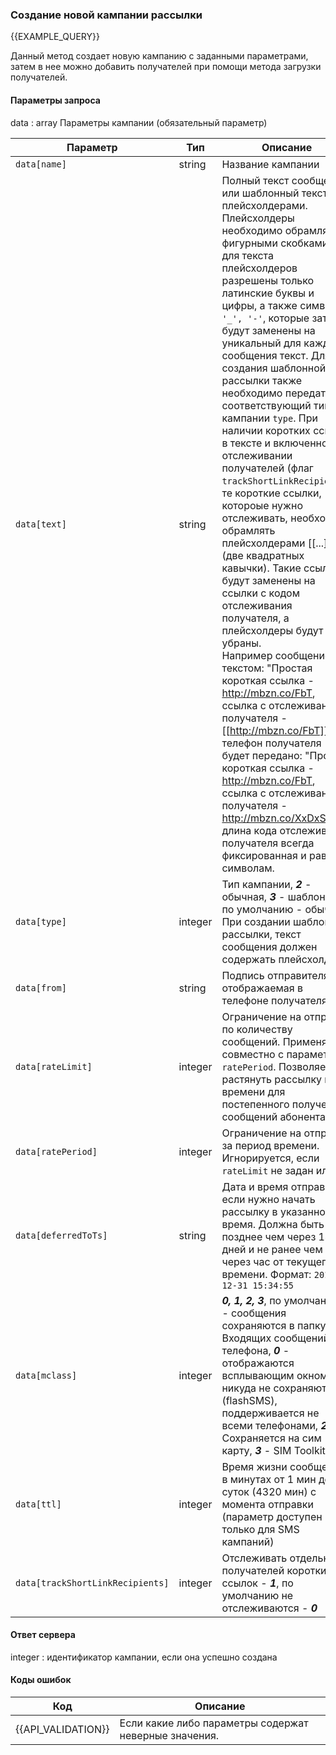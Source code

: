 ### Создание новой кампании рассылки
{{EXAMPLE_QUERY}}

Данный метод создает новую кампанию с заданными параметрами, затем в нее можно добавить получателей при помощи метода загрузки получателей.

#### Параметры запроса

data : array Параметры кампании (обязательный параметр)

 Параметр                       | Тип     | Описание
--------------------------------|---------|-----------
`data[name]`                    | string  | Название кампании
`data[text]`                    | string  | Полный текст сообщения, или шаблонный текст с плейсхолдерами.<br>Плейсхолдеры необходимо обрамлять фигурными скобками {}, для текста плейсхолдеров разрешены только латинские буквы и цифры, а также символы `'_', '-'`, которые затем будут заменены на уникальный для каждого сообщения текст. Для создания шаблонной рассылки также необходимо передать соответствующий тип кампании `type`. При наличии коротких ссылок в тексте и включенном отслеживании получателей (флаг `trackShortLinkRecipients`), те короткие ссылки, котороые нужно отслеживать, необходимо обрамлять плейсхолдерами [[...]] (две квадратных кавычки). Такие ссылки будут заменены на ссылки с кодом отслеживания получателя, а плейсхолдеры будут убраны.<br>Например сообщение с текстом: "Простая короткая ссылка - http://mbzn.co/FbT, ссылка с отслеживанием получателя - [[http://mbzn.co/FbT]]" на телефон получателя будет передано: "Простая короткая ссылка - http://mbzn.co/FbT, ссылка с отслеживанием получателя - http://mbzn.co/XxDxSa2A", длина кода отслеживания получателя всегда фиксированная и равна 8 символам.
`data[type]`                    | integer | Тип кампании, ***2*** - обычная, ***3*** - шаблонная, по умолчанию  - обычная. При создании шаблонной рассылки, текст сообщения должен содержать плейсхолдеры
`data[from]`                    | string  | Подпись отправителя, отображаемая в телефоне получателя.
`data[rateLimit]`               | integer | Ограничение на отправку по количеству сообщений. Применяется совместно с параметром `ratePeriod`. Позволяет растянуть рассылку во времени для постепенного получения сообщений абонентами.
`data[ratePeriod]`              | integer |  Ограничение на отправку за период времени. Игнорируется, если `rateLimit` не задан или ***0***.
`data[deferredToTs]`            | string  |  Дата и время отправки, если нужно начать рассылку в указанное время. Должна быть не позднее чем через 14 дней и не ранее чем через час от текущего времени. Формат: `2013-12-31 15:34:55`
`data[mclass]`                  | integer |  ***0, 1, 2, 3***, по умолчанию ***1*** - сообщения сохраняются в папку Входящих сообщений телефона, ***0*** - отображаются всплывающим окном и никуда не сохраняются (flashSMS), поддерживается не всеми телефонами, ***2*** - Сохраняется на сим карту, ***3*** - SIM Toolkit SMS
`data[ttl]`                     | integer |  Время жизни сообщения в минутах от 1 мин до 3 суток (4320 мин) с момента отправки (параметр доступен только для SMS кампаний)
`data[trackShortLinkRecipients]`| integer |  Отслеживать отдельных получателей коротких ссылок - ***1***, по умолчанию не отслеживаются - ***0***

#### Ответ сервера
integer : идентификатор кампании, если она успешно создана


#### Коды ошибок

Код | Описание
----|----
{{API_VALIDATION}} | Если какие либо параметры содержат неверные значения.
